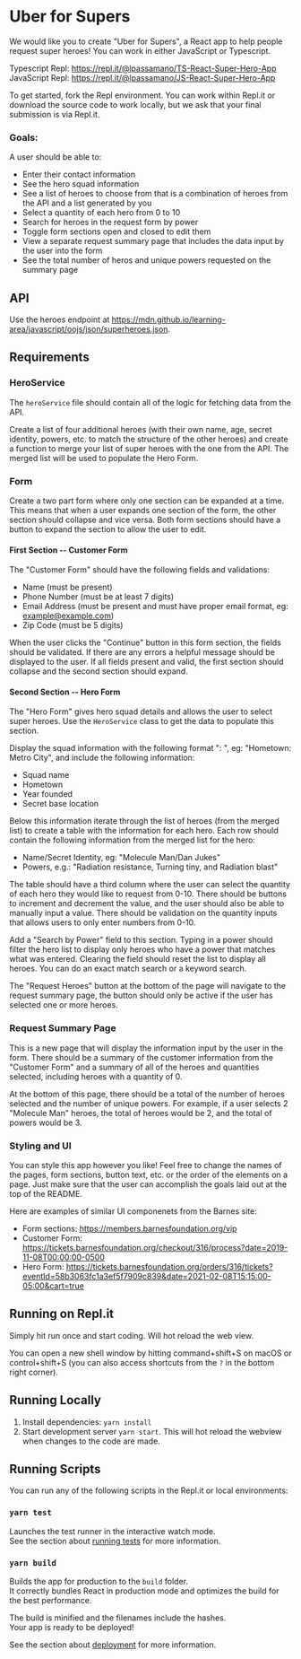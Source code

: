 # Uber for Supers 

We would like you to create "Uber for Supers", a React app to help people request super heroes! You can work in either JavaScript or Typescript. 

Typescript Repl: https://repl.it/@lpassamano/TS-React-Super-Hero-App 
JavaScript Repl: https://repl.it/@lpassamano/JS-React-Super-Hero-App  

To get started, fork the Repl environment. You can work within Repl.it or download the source code to work locally, but we ask that your final submission is via Repl.it. 

### Goals:

A user should be able to: 

- Enter their contact information 
- See the hero squad information
- See a list of heroes to choose from that is a combination of heroes from the API and a list generated by you 
- Select a quantity of each hero from 0 to 10 
- Search for heroes in the request form by power 
- Toggle form sections open and closed to edit them 
- View a separate request summary page that includes the data input by the user into the form
- See the total number of heros and unique powers requested on the summary page

## API 

Use the heroes endpoint at  https://mdn.github.io/learning-area/javascript/oojs/json/superheroes.json. 

## Requirements

### HeroService 

The `heroService` file should contain all of the logic for fetching data from the API.   

Create a list of four additional heroes (with their own name, age, secret identity, powers, etc. to match the structure of the other heroes) and create a function to merge your list of super heroes with the one from the API. The merged list will be used to populate the Hero Form.

### Form 

Create a two part form where only one section can be expanded at a time. This means that when a user expands one section of the form, the other section should collapse and vice versa. Both form sections should have a button to expand the section to allow the user to edit. 

#### First Section -- Customer Form

The "Customer Form" should have the following fields and validations: 

- Name (must be present) 
- Phone Number (must be at least 7 digits) 
- Email Address (must be present and must have proper email format, eg: example@example.com) 
- Zip Code (must be 5 digits) 

When the user clicks the "Continue" button in this form section, the fields should be validated. If there are any errors a helpful message should be displayed to the user. If all fields present and valid, the first section should collapse and the second section should expand.  

#### Second Section -- Hero Form

The "Hero Form" gives hero squad details and allows the user to select super heroes. Use the `HeroService` class to get the data to populate this section. 

Display the squad information with the following format "<attributeName>: <attribute>", eg: "Hometown: Metro City", and include the following information: 

- Squad name
- Hometown
- Year founded
- Secret base location

Below this information iterate through the list of heroes (from the merged list) to create a table with the information for each hero. Each row should contain the following information from the merged list for the hero: 

- Name/Secret Identity, eg: "Molecule Man/Dan Jukes" 
- Powers, e.g.: "Radiation resistance, Turning tiny, and Radiation blast" 

The table should have a third column where the user can select the quantity of each hero they would like to request from 0-10. There should be buttons to increment and decrement the value, and the user should also be able to manually input a value. There should be validation on the quantity inputs that allows users to only enter numbers from 0-10.   

Add a "Search by Power" field to this section. Typing in a power should filter the hero list to display only heroes who have a power that matches what was entered. Clearing the field should reset the list to display all heroes. You can do an exact match search or a keyword search.

The "Request Heroes" button at the bottom of the page will navigate to the request summary page, the button should only be active if the user has selected one or more heroes.

### Request Summary Page 

This is a new page that will display the information input by the user in the form. There should be a summary of the customer information from the "Customer Form" and a summary of all of the heroes and quantities selected, including heroes with a quantity of 0. 

At the bottom of this page, there should be a total of the number of heroes selected and the number of unique powers. For example, if a user selects 2 "Molecule Man" heroes, the total of heroes would be 2, and the total of powers would be 3.

### Styling and UI 

You can style this app however you like! Feel free to change the names of the pages, form sections, button text, etc. or the order of the elements on a page. Just make sure that the user can accomplish the goals laid out at the top of the README.

Here are examples of similar UI componenets from the Barnes site: 

- Form sections: https://members.barnesfoundation.org/vip 
- Customer Form: https://tickets.barnesfoundation.org/checkout/316/process?date=2019-11-08T00:00:00-0500  
- Hero Form: https://tickets.barnesfoundation.org/orders/316/tickets?eventId=58b3063fc1a3ef5f7909c839&date=2021-02-08T15:15:00-05:00&cart=true  

## Running on Repl.it

Simply hit run once and start coding. Will hot reload the web view. 

You can open a new shell window by hitting command+shift+S on macOS or control+shift+S (you can also access shortcuts from the `?` in the bottom right corner).

## Running Locally

1. Install dependencies: `yarn install`
2. Start development server `yarn start`. This will hot reload the webview when changes to the code are made. 

## Running Scripts

You can run any of the following scripts in the Repl.it or local environments:

### `yarn test`

Launches the test runner in the interactive watch mode.<br />
See the section about [running tests](https://facebook.github.io/create-react-app/docs/running-tests) for more information.

### `yarn build`

Builds the app for production to the `build` folder.<br />
It correctly bundles React in production mode and optimizes the build for the best performance.

The build is minified and the filenames include the hashes.<br />
Your app is ready to be deployed!

See the section about [deployment](https://facebook.github.io/create-react-app/docs/deployment) for more information.
